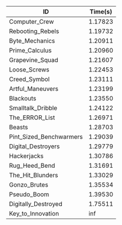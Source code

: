 |ID|Time(s)|
|-|-|
|Computer_Crew|1.17823|
|Rebooting_Rebels|1.19732|
|Byte_Mechanics|1.20911|
|Prime_Calculus|1.20960|
|Grapevine_Squad|1.21607|
|Loose_Screws|1.22453|
|Creed_Symbol|1.23111|
|Artful_Maneuvers|1.23199|
|Blackouts|1.23550|
|Smalltalk_Dribble|1.24122|
|The_ERROR_List|1.26971|
|Beasts|1.28703|
|Pint_Sized_Benchwarmers|1.29039|
|Digital_Destroyers|1.29779|
|Hackerjacks|1.30786|
|Rug_Heed_Bend|1.31691|
|The_Hit_Blunders|1.33029|
|Gonzo_Brutes|1.35534|
|Pseudo_Boom|1.39530|
|Digitally_Destroyed|1.75511|
|Key_to_Innovation|inf|
